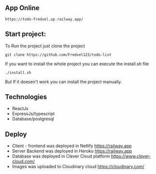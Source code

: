 ## App Online

```shell
https://todo-fredvel.up.railway.app/
```

## Start project:

To Run the project just clone the project

```shell
git clone https://github.com/Fredvel123/todo-list
```

If you want to install the whole project you can execute the install.sh file

```shell
./install.sh
```

But If it doesen't work you can install the project manually.

## Technologies

- ReactJs
- ExpressJs/typescript
- Database/postgresql

## Deploy

- Client - frontend was deployed in Netlify https://railway.app
- Server Backend was deployed in Heroku https://railway.app
- Database was deployed in Clever Cloud platform https://www.clever-cloud.com/
- Images was uploaded to Cloudinary cloud https://cloudinary.com/

